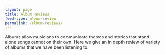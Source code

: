 ```yaml
---
layout: page
title: Album Reviews
feed-type: album-review
permalink: /album-reviews/
---
```

Albums allow musicians to communicate themes and stories that stand-alone songs cannot on their own. Here we give an in depth review of variety of albums that we have been listening to.

